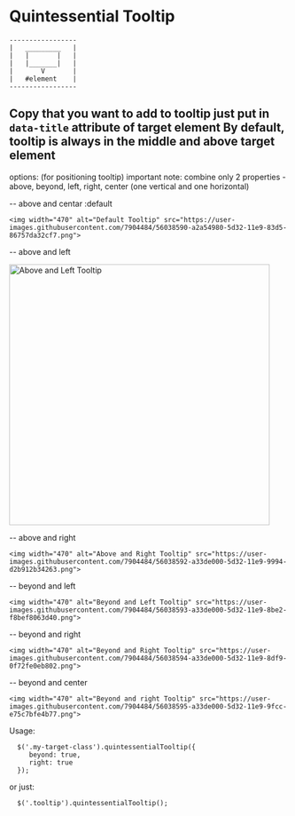 

  # Quintessential Tooltip

    -----------------
    |   _________   |
    |   |       |   |
    |   |_______|   |
    |       V       |
    |   #element    |
    -----------------

  Copy that you want to add to tooltip just put in `data-title` attribute of target element
  By default, tooltip is always in the middle and above target element
 ---------------------------
  options: (for positioning tooltip) important note: combine only 2 properties - above, beyond, left, right, center (one vertical and one horizontal)

  -- above and centar :default

    <img width="470" alt="Default Tooltip" src="https://user-images.githubusercontent.com/7904484/56038590-a2a54980-5d32-11e9-83d5-86757da32cf7.png">

  -- above and left

   <img width="470" alt="Above and Left Tooltip" src="https://user-images.githubusercontent.com/7904484/56038591-a33de000-5d32-11e9-9c7d-ec02e4335981.png">

  -- above and right

    <img width="470" alt="Above and Right Tooltip" src="https://user-images.githubusercontent.com/7904484/56038592-a33de000-5d32-11e9-9994-d2b912b34263.png">

  -- beyond and left

    <img width="470" alt="Beyond and Left Tooltip" src="https://user-images.githubusercontent.com/7904484/56038593-a33de000-5d32-11e9-8be2-f8bef8063d40.png">
  -- beyond and right

    <img width="470" alt="Beyond and Right Tooltip" src="https://user-images.githubusercontent.com/7904484/56038594-a33de000-5d32-11e9-8df9-0f72fe0eb802.png">

  -- beyond and center

    <img width="470" alt="Beyond and right Tooltip" src="https://user-images.githubusercontent.com/7904484/56038595-a33de000-5d32-11e9-9fcc-e75c7bfe4b77.png">

  Usage:

      $('.my-target-class').quintessentialTooltip({
         beyond: true,
         right: true
      });

  or just:

      $('.tooltip').quintessentialTooltip();

